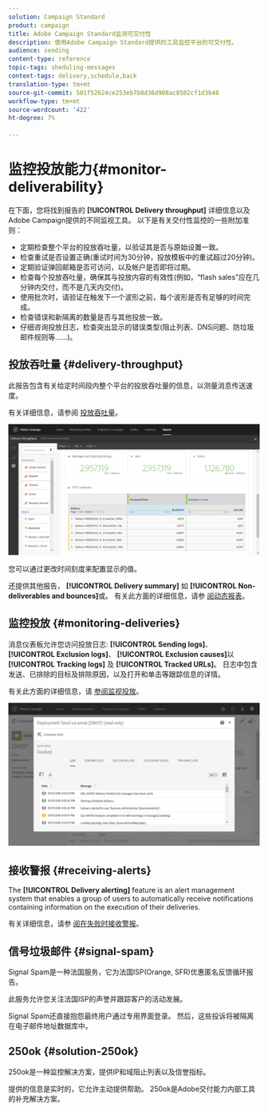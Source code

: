 ```yaml
---
solution: Campaign Standard
product: campaign
title: Adobe Campaign Standard监测可交付性
description: 使用Adobe Campaign Standard提供的工具监控平台的可交付性。
audience: sending
content-type: reference
topic-tags: sheduling-messages
context-tags: delivery,schedule,back
translation-type: tm+mt
source-git-commit: 501f52624ce253eb7b0d36d908ac8502cf1d3b48
workflow-type: tm+mt
source-wordcount: '422'
ht-degree: 7%

---
```



# 监控投放能力{#monitor-deliverability}

在下面，您将找到报告的 **[!UICONTROL Delivery throughput]** 详细信息以及Adobe Campaign提供的不同监视工具。 以下是有关交付性监控的一些附加准则：
* 定期检查整个平台的投放吞吐量，以验证其是否与原始设置一致。
* 检查重试是否设置正确(重试时间为30分钟，投放模板中的重试超过20分钟)。
* 定期验证弹回邮箱是否可访问，以及帐户是否即将过期。
* 检查每个投放吞吐量，确保其与投放内容的有效性(例如，“flash sales”应在几分钟内交付，而不是几天内交付)。
* 使用批次时，请验证在触发下一个波形之前，每个波形是否有足够的时间完成。
* 检查错误和新隔离的数量是否与其他投放一致。
* 仔细咨询投放日志，检查突出显示的错误类型(阻止列表、DNS问题、防垃圾邮件规则等……)。

## 投放吞吐量 {#delivery-throughput}

此报告包含有关给定时间段内整个平台的投放吞吐量的信息，以测量消息传送速度。

有关详细信息，请参阅 [投放吞吐量](../../reporting/using/delivery-throughput.md)。

![](assets/delivery_reports_1.png)

您可以通过更改时间刻度来配置显示的值。

还提供其他报告， **[!UICONTROL Delivery summary]** 如 **[!UICONTROL Non-deliverables and bounces]**&#x200B;或。 有关此方面的详细信息，请参 [阅动态报表](../../reporting/using/about-dynamic-reports.md)。

## 监控投放 {#monitoring-deliveries}

消息仪表板允许您访问投放日志: **[!UICONTROL Sending logs]**、 **[!UICONTROL Exclusion logs]**、 **[!UICONTROL Exclusion causes]**&#x200B;以 **[!UICONTROL Tracking logs]** 及 **[!UICONTROL Tracked URLs]**。 日志中包含发送、已排除的目标及排除原因，以及打开和单击等跟踪信息的详情。

有关此方面的详细信息，请 [参阅监视投放](../../sending/using/monitoring-a-delivery.md)。

![](assets/sending_delivery1.png)

## 接收警报 {#receiving-alerts}

The **[!UICONTROL Delivery alerting]** feature is an alert management system that enables a group of users to automatically receive notifications containing information on the execution of their deliveries.

有关详细信息，请参 [阅在失败时接收警报](../../sending/using/receiving-alerts-when-failures-happen.md)。

## 信号垃圾邮件 {#signal-spam}

Signal Spam是一种法国服务，它为法国ISP(Orange, SFR)优惠匿名反馈循环报告。

此服务允许您关注法国ISP的声誉并跟踪客户的活动发展。

Signal Spam还直接抱怨最终用户通过专用界面登录。 然后，这些投诉将被隔离在电子邮件地址数据库中。

## 250ok {#solution-250ok}

250ok是一种监控解决方案，提供IP和域阻止列表以及信誉指标。

提供的信息是实时的，它允许主动提供帮助。 250ok是Adobe交付能力内部工具的补充解决方案。
